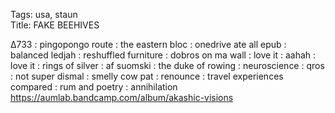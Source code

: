 Tags: usa, staun  
Title: FAKE BEEHIVES  
  
∆733 : pingopongo route : the eastern bloc : onedrive ate all epub : balanced ledjah : reshuffled furniture : dobros on ma wall : love it : aahah : love it : rings of silver : af suomski : the duke of rowing : neuroscience : qros : not super dismal : smelly cow pat : renounce : travel experiences compared : rum and poetry : annihilation  
<https://aumlab.bandcamp.com/album/akashic-visions>  
